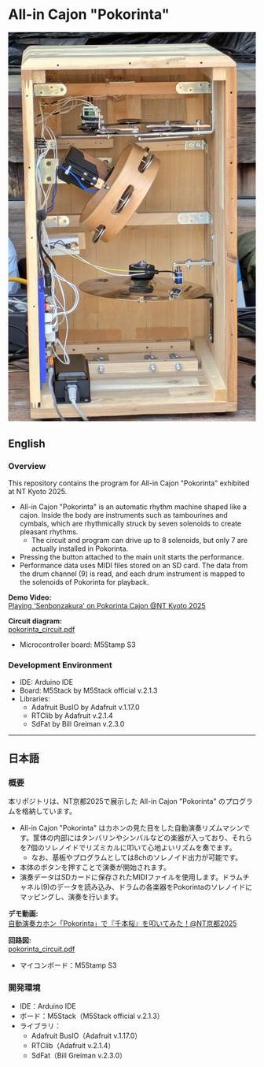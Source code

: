 # All-in Cajon "Pokorinta"

![Pokorinta](pokorinta.png)

## English

### Overview
This repository contains the program for All-in Cajon "Pokorinta" exhibited at NT Kyoto 2025.

- All-in Cajon "Pokorinta" is an automatic rhythm machine shaped like a cajon. Inside the body are instruments such as tambourines and cymbals, which are rhythmically struck by seven solenoids to create pleasant rhythms.
  - The circuit and program can drive up to 8 solenoids, but only 7 are actually installed in Pokorinta.
- Pressing the button attached to the main unit starts the performance.
- Performance data uses MIDI files stored on an SD card. The data from the drum channel (9) is read, and each drum instrument is mapped to the solenoids of Pokorinta for playback.

**Demo Video:**  
[Playing 'Senbonzakura' on Pokorinta Cajon @NT Kyoto 2025](https://youtu.be/M3PQvyEZkvs?si=6jQbiOPsckav4VGM)

**Circuit diagram:**  
[pokorinta_circuit.pdf](pokorinta_circuit.pdf)
- Microcontroller board: M5Stamp S3

### Development Environment
- IDE: Arduino IDE
- Board: M5Stack by M5Stack official v.2.1.3
- Libraries:
  - Adafruit BusIO by Adafruit v.1.17.0
  - RTClib by Adafruit v.2.1.4
  - SdFat by Bill Greiman v.2.3.0

---

## 日本語

### 概要
本リポジトリは、NT京都2025で展示した All-in Cajon "Pokorinta" のプログラムを格納しています。

- All-in Cajon "Pokorinta" はカホンの見た目をした自動演奏リズムマシンです。筐体の内部にはタンバリンやシンバルなどの楽器が入っており、それらを7個のソレノイドでリズミカルに叩いて心地よいリズムを奏でます。
  - なお、基板やプログラムとしては8chのソレノイド出力が可能です。
- 本体のボタンを押すことで演奏が開始されます。
- 演奏データはSDカードに保存されたMIDIファイルを使用します。ドラムチャネル(9)のデータを読み込み、ドラムの各楽器をPokorintaのソレノイドにマッピングし、演奏を行います。

**デモ動画:**  
[自動演奏カホン「Pokorinta」で『千本桜』を叩いてみた！@NT京都2025](https://youtu.be/M3PQvyEZkvs?si=6jQbiOPsckav4VGM)

**回路図:**  
[pokorinta_circuit.pdf](pokorinta_circuit.pdf)
- マイコンボード：M5Stamp S3

### 開発環境
- IDE：Arduino IDE
- ボード：M5Stack（M5Stack official v.2.1.3）
- ライブラリ：
  - Adafruit BusIO（Adafruit v.1.17.0）
  - RTClib（Adafruit v.2.1.4）
  - SdFat（Bill Greiman v.2.3.0）

